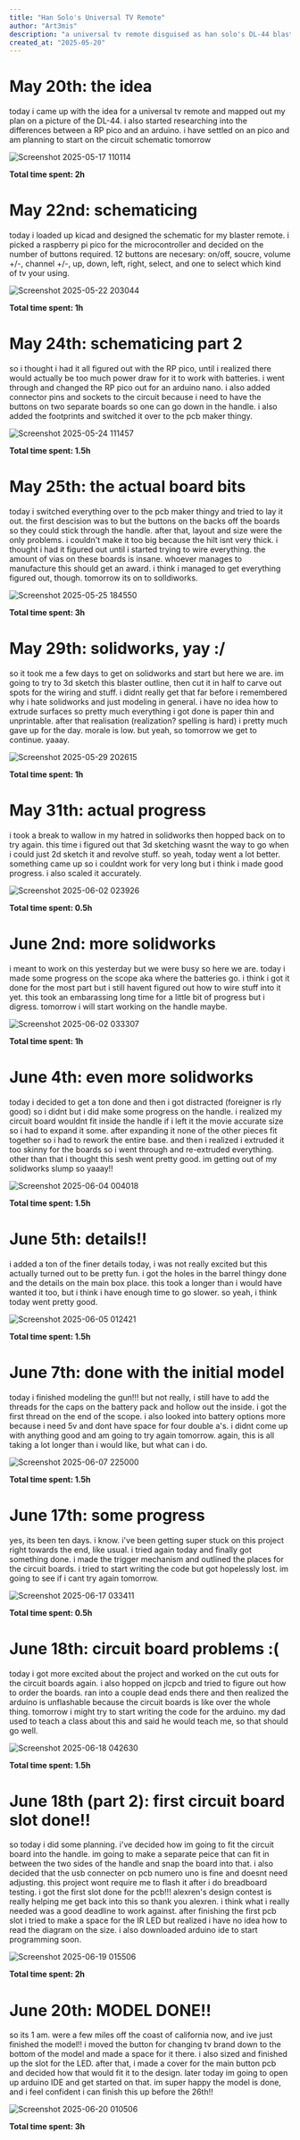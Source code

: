 ```yaml
---
title: "Han Solo's Universal TV Remote"
author: "Art3mis"
description: "a universal tv remote disguised as han solo's DL-44 blaster"
created_at: "2025-05-20"
---
```


# May 20th: the idea

today i came up with the idea for a universal tv remote and mapped out my plan on a picture of the DL-44. i also started researching into the differences between a RP pico and an arduino. i have settled on an pico and am planning to start on the circuit schematic tomorrow

![Screenshot 2025-05-17 110114](https://github.com/user-attachments/assets/14400e00-e1ed-4b52-bd47-f8ef91e446f7)

**Total time spent: 2h**

# May 22nd: schematicing

today i loaded up kicad and designed the schematic for my blaster remote. i picked a raspberry pi pico for the microcontroller and decided on the number of buttons required. 12 buttons are necesary: on/off, soucre, volume +/-, channel +/-, up, down, left, right, select, and one to select which kind of tv your using.

![Screenshot 2025-05-22 203044](https://github.com/user-attachments/assets/9544f1fe-c4d1-49f9-8cfb-3ec1a5d87e89)

**Total time spent: 1h**

# May 24th: schematicing part 2

so i thought i had it all figured out with the RP pico, until i realized there would actually be too much power draw for it to work with batteries. i went through and changed the RP pico out for an arduino nano. i also added connector pins and sockets to the circuit because i need to have the buttons on two separate boards so one can go down in the handle. i also added the footprints and switched it over to the pcb maker thingy.

![Screenshot 2025-05-24 111457](https://github.com/user-attachments/assets/deee781a-224e-4c59-b981-aac3f14f10ba)

**Total time spent: 1.5h**

# May 25th: the actual board bits

today i switched everything over to the pcb maker thingy and tried to lay it out. the first descision was to but the buttons on the backs off the boards so they could stick through the handle. after that, layout and size were the only problems. i couldn't make it too big because the hilt isnt very thick. i thought i had it figured out until i started trying to wire everything. the amount of vias on these boards is insane. whoever manages to manufacture this should get an award. i think i managed to get everything figured out, though. tomorrow its on to solldiworks.

![Screenshot 2025-05-25 184550](https://github.com/user-attachments/assets/a573c34f-c4bc-4413-ab43-22bb67548f3a)

**Total time spent: 3h**

# May 29th: solidworks, yay :/

so it took me a few days to get on solidworks and start but here we are. im going to try to 3d sketch this blaster outline, then cut it in half to carve out spots for the wiring and stuff. i didnt really get that far before i remembered why i hate solidworks and just modeling in general. i have no idea how to extrude surfaces so pretty much everything i got done is paper thin and unprintable. after that realisation (realization? spelling is hard) i pretty much gave up for the day. morale is low. but yeah, so tomorrow we get to continue. yaaay.

![Screenshot 2025-05-29 202615](https://github.com/user-attachments/assets/95fd4705-ad9a-46ee-9764-3a2aa909069f)

**Total time spent: 1h**

# May 31th: actual progress

i took a break to wallow in my hatred in solidworks then hopped back on to try again. this time i figured out that 3d sketching wasnt the way to go when i could just 2d sketch it and revolve stuff. so yeah, today went a lot better. something came up so i couldnt work for very long but i think i made good progress. i also scaled it accurately. 

![Screenshot 2025-06-02 023926](https://github.com/user-attachments/assets/0ea3091d-647d-4ee5-bb54-e86a16099665)

**Total time spent: 0.5h**

# June 2nd: more solidworks

i meant to work on this yesterday but we were busy so here we are. today i made some progress on the scope aka where the batteries go. i think i got it done for the most part but i still havent figured out how to wire stuff into it yet. this took an embarassing long time for a little bit of progress but i digress. tomorrow i will start working on the handle maybe.

![Screenshot 2025-06-02 033307](https://github.com/user-attachments/assets/fd182e50-9c11-4f0f-8266-0f74468a57a0)

**Total time spent: 1h**

# June 4th: even more solidworks

today i decided to get a ton done and then i got distracted (foreigner is rly good) so i didnt but i did make some progress on the handle. i realized my circuit board wouldnt fit inside the handle if i left it the movie accurate size so i had to expand it some. after expanding it none of the other pieces fit together so i had to rework the entire base. and then i realized i extruded it too skinny for the boards so i went through and re-extruded everything. other than that i thought this sesh went pretty good. im getting out of my solidworks slump so yaaay!!

![Screenshot 2025-06-04 004018](https://github.com/user-attachments/assets/f2d80d89-71aa-4f42-9acc-d9add2dc06b1)

**Total time spent: 1.5h**

# June 5th: details!!

i added a ton of the finer details today, i was not really excited but this actually turned out to be pretty fun. i got the holes in the barrel thingy done and the details on the main box place. this took a longer than i would have wanted it too, but i think i have enough time to go slower. so yeah, i think today went pretty good.

![Screenshot 2025-06-05 012421](https://github.com/user-attachments/assets/97e9d672-3117-49be-9ac7-f04a65425f3b)

**Total time spent: 1.5h**

# June 7th: done with the initial model

today i finished modeling the gun!!! but not really, i still have to add the threads for the caps on the battery pack and hollow out the inside. i got the first thread on the end of the scope. i also looked into battery options more because i need 5v and dont have space for four double a's. i didnt come up with anything good and am going to try again tomorrow. again, this is all taking a lot longer than i would like, but what can i do.  

![Screenshot 2025-06-07 225000](https://github.com/user-attachments/assets/2f3d4491-ae27-4e49-a7d1-50a99053aa94)

**Total time spent: 1.5h**

# June 17th: some progress

yes, its been ten days. i know. i've been getting super stuck on this project right towards the end, like usual. i tried again today and finally got something done. i made the trigger mechanism and outlined the places for the circuit boards. i tried to start writing the code but got hopelessly lost. im going to see if i cant try again tomorrow.

![Screenshot 2025-06-17 033411](https://github.com/user-attachments/assets/7427cfb1-ea40-4af1-b8b6-5db97cd543a6)

**Total time spent: 0.5h**

# June 18th: circuit board problems :(

today i got more excited about the project and worked on the cut outs for the circuit boards again. i also hopped on jlcpcb and tried to figure out how to order the boards. ran into a couple dead ends there and then realized the arduino is unflashable because the circuit boards is like over the whole thing. tomorrow i might try to start writing the code for the arduino. my dad used to teach a class about this and said he would teach me, so that should go well.

![Screenshot 2025-06-18 042630](https://github.com/user-attachments/assets/dc8b668c-9a10-46bd-b22b-4e83fe86581e)

**Total time spent: 1.5h**

# June 18th (part 2): first circuit board slot done!! 

so today i did some planning. i've decided how im going to fit the circuit board into the handle. im going to make a separate peice that can fit in between the two sides of the handle and snap the board into that. i also decided that the usb connecter on pcb numero uno is fine and doesnt need adjusting. this project wont require me to flash it after i do breadboard testing. i got the first slot done for the pcb!!! alexren's design contest is really helping me get back into this so thank you alexren. i think what i really needed was a good deadline to work against. after finishing the first pcb slot i tried to make a space for the IR LED but realized i have no idea how to read the diagram on the size. i also downloaded arduino ide to start programming soon.

![Screenshot 2025-06-19 015506](https://github.com/user-attachments/assets/f54e1f96-ee79-45d2-9da1-3c537cbab0a4)

**Total time spent: 2h**

# June 20th: MODEL DONE!!

so its 1 am. were a few miles off the coast of california now, and ive just finished the model!! i moved the button for changing tv brand down to the bottom of the model and made a space for it there. i also sized and finished up the slot for the LED. after that, i made a cover for the main button pcb and decided how that would fit it to the design. later today im going to open up arduino IDE and get started on that. im super happy the model is done, and i feel confident i can finish this up before the 26th!!

![Screenshot 2025-06-20 010506](https://github.com/user-attachments/assets/be747c7c-df22-4fed-8773-10e69c5a9f33)

**Total time spent: 3h**

